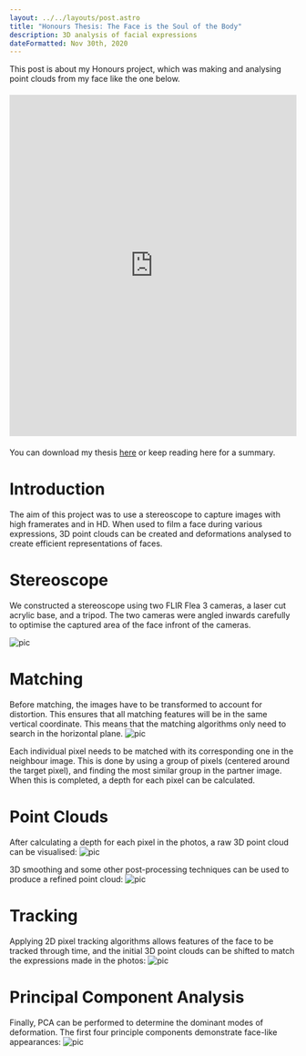 ```yaml
---
layout: ../../layouts/post.astro
title: "Honours Thesis: The Face is the Soul of the Body"
description: 3D analysis of facial expressions
dateFormatted: Nov 30th, 2020
---
```


This post is about my Honours project, which was making and analysing point clouds from my face like the one below. 

<div class="sketchfab-embed-wrapper" style="display: flex; justify-content: center; align-items: center; margin: 20px 0; width: 100%;"> 
    <iframe frameborder="0" allowfullscreen mozallowfullscreen="true" webkitallowfullscreen="true" allow="autoplay; fullscreen; xr-spatial-tracking" xr-spatial-tracking execution-while-out-of-viewport execution-while-not-rendered web-share src="https://sketchfab.com/models/b4b064108ebf45bdb752c57fee155610/embed" width="800" height="600" style="width: 100%;">
    </iframe> 
</div>

You can download my thesis [here](https://r2.lmor152.com/The%20Face%20is%20the%20Soul%20of%20the%20Body.pdf) or keep reading here for a summary.




# Introduction
The aim of this project was to use a stereoscope to capture images with high framerates and in HD. When used to film a face during various expressions, 3D point clouds can be created and deformations analysed to create efficient representations of faces.


# Stereoscope
We constructed a stereoscope using two FLIR Flea 3 cameras, a laser cut acrylic base, and a tripod. The two cameras were angled inwards carefully to optimise the captured area of the face infront of the cameras.

![pic](/assets/images/projects/honours/1.png)



# Matching
Before matching, the images have to be transformed to account for distortion. This ensures that all matching features will be in the same vertical coordinate. This means that the matching algorithms only need to search in the horizontal plane.
![pic](/assets/images/projects/honours/2.png)

Each individual pixel needs to be matched with its corresponding one in the neighbour image. This is done by using a group of pixels (centered around the target pixel), and finding the most similar group in the partner image. When this is completed, a depth for each pixel can be calculated.

# Point Clouds
After calculating a depth for each pixel in the photos, a raw 3D point cloud can be visualised:
![pic](/assets/images/projects/honours/3.png)

3D smoothing and some other post-processing techniques can be used to produce a refined point cloud:
![pic](/assets/images/projects/honours/4.png)

# Tracking
Applying 2D pixel tracking algorithms allows features of the face to be tracked through time, and the initial 3D point clouds can be shifted to match the expressions made in the photos:
![pic](/assets/images/projects/honours/5.png)


# Principal Component Analysis
Finally, PCA can be performed to determine the dominant modes of deformation. The first four principle components demonstrate face-like appearances:
![pic](/assets/images/projects/honours/6.png)


